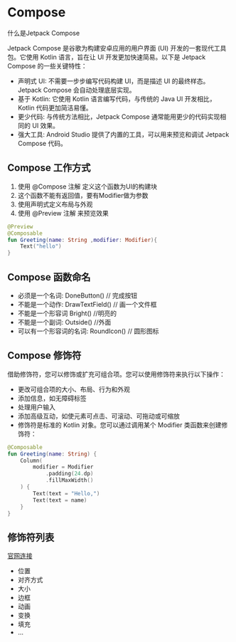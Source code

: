 Compose
===

什么是Jetpack Compose

Jetpack Compose 是谷歌为构建安卓应用的用户界面 (UI) 开发的一套现代工具包。它使用 Kotlin 语言，旨在让 UI 开发更加快速简易。以下是 Jetpack Compose 的一些关键特性：

- 声明式 UI: 不需要一步步编写代码构建 UI，而是描述 UI 的最终样态。Jetpack Compose 会自动处理底层实现。
- 基于 Kotlin: 它使用 Kotlin 语言编写代码，与传统的 Java UI 开发相比，Kotlin 代码更加简洁易懂。
- 更少代码: 与传统方法相比，Jetpack Compose 通常能用更少的代码实现相同的 UI 效果。
- 强大工具: Android Studio 提供了内置的工具，可以用来预览和调试 Jetpack Compose 代码。

## Compose 工作方式

1. 使用 @Compose 注解 定义这个函数为UI的构建块
2. 这个函数不能有返回值，要有Modifier做为参数
2. 使用声明式定义布局与外观
3. 使用 @Preview 注解 来预览效果

```kotlin
@Preview
@Composable 
fun Greeting(name: String ,modifier: Modifier){
    Text("hello")
}
```

## Compose 函数命名

- 必须是一个名词: DoneButton()    // 完成按钮
- 不能是一个动作: DrawTextField() // 画一个文件框
- 不能是一个形容词 Bright()  //明亮的
- 不能是一个副词: Outside() //外面
- 可以有一个形容词的名词: RoundIcon()  // 圆形图标


## Compose 修饰符
借助修饰符，您可以修饰或扩充可组合项。您可以使用修饰符来执行以下操作：

- 更改可组合项的大小、布局、行为和外观
- 添加信息，如无障碍标签
- 处理用户输入
- 添加高级互动，如使元素可点击、可滚动、可拖动或可缩放
- 修饰符是标准的 Kotlin 对象。您可以通过调用某个 Modifier 类函数来创建修饰符：

```kotlin
@Composable
fun Greeting(name: String) {
    Column(
        modifier = Modifier
            .padding(24.dp)
            .fillMaxWidth()
    ) {
        Text(text = "Hello,")
        Text(text = name)
    }
}
```

## 修饰符列表

[官网连接](https://developer.android.google.cn/develop/ui/compose/modifiers-list?hl=zh-cn#Actions)

- 位置
- 对齐方式
- 大小
- 边框
- 动画
- 变换
- 填充
- ...
